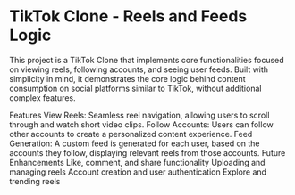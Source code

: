 # TikTok Clone - Reels and Feeds Logic
This project is a TikTok Clone that implements core functionalities focused on viewing reels, following accounts, and seeing user feeds. Built with simplicity in mind, it demonstrates the core logic behind content consumption on social platforms similar to TikTok, without additional complex features.

Features
View Reels: Seamless reel navigation, allowing users to scroll through and watch short video clips.
Follow Accounts: Users can follow other accounts to create a personalized content experience.
Feed Generation: A custom feed is generated for each user, based on the accounts they follow, displaying relevant reels from those accounts.
Future Enhancements
Like, comment, and share functionality
Uploading and managing reels
Account creation and user authentication
Explore and trending reels
